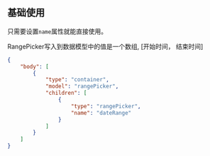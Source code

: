 ## 基础使用

只需要设置`name`属性就能直接使用。

RangePicker写入到数据模型中的值是一个数组, [开始时间， 结束时间]

```json
{   
    "body": [
        {
            "type": "container",
            "model": "rangePicker",
            "children": [
                {
                    "type": "rangePicker",
                    "name": "dateRange"
                }
            ]
        }
    ]
}
```